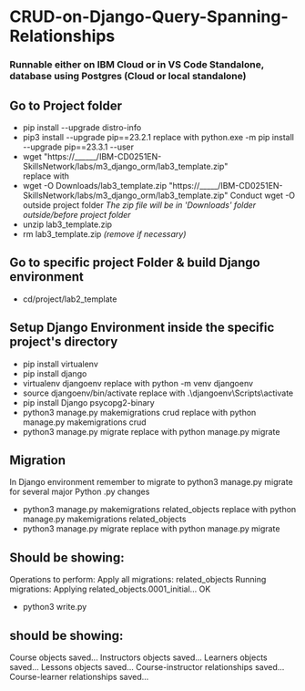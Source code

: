 # CRUD-on-Django-Query-Spanning-Relationships
### Runnable either on IBM Cloud or in VS Code Standalone, database using Postgres (Cloud or local standalone)

## Go to Project folder
- pip install --upgrade distro-info
- pip3 install --upgrade pip==23.2.1 replace with python.exe -m pip install --upgrade pip==23.3.1 --user
- wget "https://______/IBM-CD0251EN-SkillsNetwork/labs/m3_django_orm/lab3_template.zip"  
replace with 
- wget -O Downloads/lab3_template.zip "https://_____/IBM-CD0251EN-SkillsNetwork/labs/m3_django_orm/lab3_template.zip"
Conduct wget -O outside project folder
_The zip file will be in 'Downloads' folder outside/before project folder_
- unzip lab3_template.zip
- rm lab3_template.zip _(remove if necessary)_

## Go to specific project Folder & build Django environment
- cd/project/lab2_template
## Setup Django Environment inside the specific project's directory

- pip install virtualenv
- pip install django
- virtualenv djangoenv replace with python -m venv djangoenv
- source djangoenv/bin/activate replace with .\djangoenv\Scripts\activate
- pip install Django psycopg2-binary
- python3 manage.py makemigrations crud replace with python manage.py makemigrations crud
- python3 manage.py migrate replace with python manage.py migrate

## Migration
In Django environment remember to migrate to python3 manage.py migrate for several major Python .py changes
- python3 manage.py makemigrations related_objects replace with python manage.py makemigrations related_objects
- python3 manage.py migrate replace with python manage.py migrate

## Should be showing:
Operations to perform:
  Apply all migrations: related_objects
Running migrations:
  Applying related_objects.0001_initial... OK

- python3 write.py

## should be showing:
Course objects saved... 
Instructors objects saved...
Learners objects saved...
Lessons objects saved...
Course-instructor relationships saved... 
Course-learner relationships saved...
